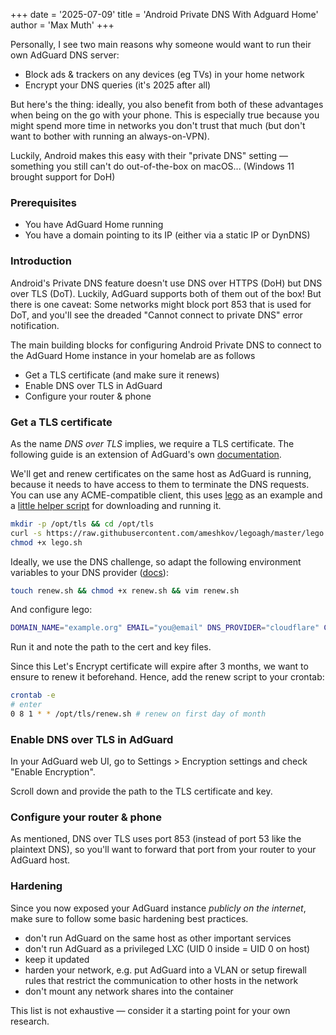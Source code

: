 +++
date = '2025-07-09'
title = 'Android Private DNS With Adguard Home'
author = 'Max Muth'
+++

Personally, I see two main reasons why someone would want to run their own AdGuard DNS server:

- Block ads & trackers on any devices (eg TVs) in your home network
- Encrypt your DNS queries (it's 2025 after all)

But here's the thing: ideally, you also benefit from both of these advantages when being on the go with your phone. This is especially true because you might spend more time in networks you don't trust that much (but don't want to bother with running an always-on-VPN).

Luckily, Android makes this easy with their "private DNS" setting — something you still can't do out-of-the-box on macOS... (Windows 11 brought support for DoH)

### Prerequisites

- You have AdGuard Home running
- You have a domain pointing to its IP (either via a static IP or DynDNS)

### Introduction

Android's Private DNS feature doesn't use DNS over HTTPS (DoH) but DNS over TLS (DoT). Luckily, AdGuard supports both of them out of the box!
But there is one caveat: Some networks might block port 853 that is used for DoT, and you'll see the dreaded "Cannot connect to private DNS" error notification.

The main building blocks for configuring Android Private DNS to connect to the AdGuard Home instance in your homelab are as follows

- Get a TLS certificate (and make sure it renews)
- Enable DNS over TLS in AdGuard
- Configure your router & phone

### Get a TLS certificate

As the name _DNS over TLS_ implies, we require a TLS certificate. The following guide is an extension of AdGuard's own [documentation](https://github.com/AdguardTeam/AdguardHome/wiki/Encryption).

We'll get and renew certificates on the same host as AdGuard is running, because it needs to have access to them to terminate the DNS requests.
You can use any ACME-compatible client, this uses [lego](https://github.com/go-acme/lego) as an example and a [little helper script](https://github.com/ameshkov/legoagh) for downloading and running it.

```bash
mkdir -p /opt/tls && cd /opt/tls
curl -s https://raw.githubusercontent.com/ameshkov/legoagh/master/lego.sh --output lego.sh
chmod +x lego.sh
```

Ideally, we use the DNS challenge, so adapt the following environment variables to your DNS provider ([docs](https://github.com/go-acme/lego?tab=readme-ov-file#dns-providers)):

```bash
touch renew.sh && chmod +x renew.sh && vim renew.sh
```

And configure lego:

```bash
DOMAIN_NAME="example.org" EMAIL="you@email" DNS_PROVIDER="cloudflare" CLOUDFLARE_DNS_API_TOKEN="yourapitoken" ./lego.sh
```

Run it and note the path to the cert and key files.

Since this Let's Encrypt certificate will expire after 3 months, we want to ensure to renew it beforehand. Hence, add the renew script to your crontab:

```bash
crontab -e
# enter
0 8 1 * * /opt/tls/renew.sh # renew on first day of month
```

### Enable DNS over TLS in AdGuard

In your AdGuard web UI, go to Settings > Encryption settings and check "Enable Encryption".

Scroll down and provide the path to the TLS certificate and key.

### Configure your router & phone

As mentioned, DNS over TLS uses port 853 (instead of port 53 like the plaintext DNS), so you'll want to forward that port from your router to your AdGuard host.

### Hardening

Since you now exposed your AdGuard instance _publicly on the internet_, make sure to follow some basic hardening best practices.

- don't run AdGuard on the same host as other important services
- don't run AdGuard as a privileged LXC (UID 0 inside = UID 0 on host)
- keep it updated
- harden your network, e.g. put AdGuard into a VLAN or setup firewall rules that restrict the communication to other hosts in the network
- don't mount any network shares into the container

This list is not exhaustive — consider it a starting point for your own research.
